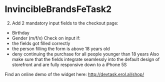 # InvincibleBrandsFeTask2

2. Add 2 mandatory input fields to the checkout page:
- Birthday
- Gender (m/f/x)
Check on input if:
- the fields got filled correctly
- the person filling the form is above 18 years old
- deny continuing the purchase for all people younger than 18 years
Also make sure that the fields integrate seamlessly into the default design of storefront
and are fully responsive down to a iPhone 5S

Find an online demo of the widget here:
http://devtask.erol.al/shop/